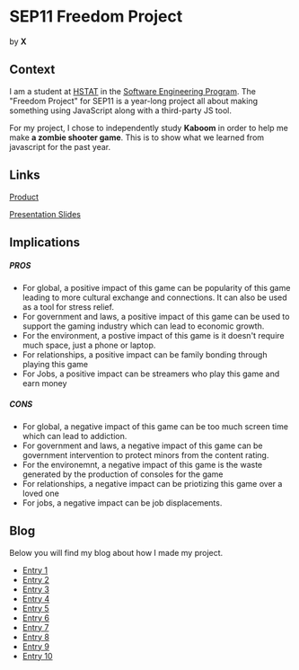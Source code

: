 # SEP11 Freedom Project
by **X**

## Context
I am a student at [HSTAT](https://www.hstat.org/) in the [Software Engineering Program](https://hstatsep.github.io/). The "Freedom Project" for SEP11 is a year-long project all about making something using JavaScript along with a third-party JS tool.

For my project, I chose to independently study **Kaboom** in order to help me make **a zombie shooter game**. This is to show what we learned from javascript for the past year. 

## Links

[Product](https://henghuil9483.github.io/projects/game.html)


[Presentation Slides](https://docs.google.com/presentation/d/16rx2J3gGs-KtWtMo9VOABAhZA_LPgdFCQvozfFPd5OQ/edit#slide=id.p)


## Implications
##### PROS
* For global, a positive impact of this game can be popularity of this game leading to more cultural exchange and connections. It can also be used as a tool for stress relief.
* For government and laws, a positive impact of this game can be used to support the gaming industry which can lead to economic growth.
* For the environment, a postive impact of this game is it doesn't require much space, just a phone or laptop.
* For relationships, a positive impact can be family bonding through playing this game
* For Jobs, a positive impact can be streamers who play this game and earn money
##### CONS
* For global, a negative impact of this game can be too much screen time which can lead to addiction. 
* For government and laws, a negative impact of this game can be government intervention to protect minors from the content rating.
* For the environemnt, a negative impact of this game is the waste generated by the production of consoles for the game
* For relationships, a negative impact can be priotizing this game over a loved one
* For jobs, a negative impact can be job displacements.

## Blog
Below you will find my blog about how I made my project.

* [Entry 1](blog/entry01.md)
* [Entry 2](blog/entry02.md)
* [Entry 3](blog/entry03.md)
* [Entry 4](blog/entry04.md)
* [Entry 5](blog/entry05.md)
* [Entry 6](blog/entry06.md)
* [Entry 7](blog/entry07.md)
* [Entry 8](blog/entry08.md)
* [Entry 9](blog/entry09.md)
* [Entry 10](blog/entry10.md)
